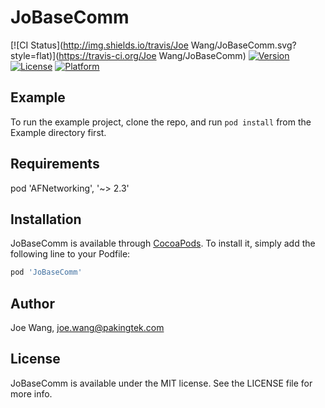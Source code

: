 # JoBaseComm

[![CI Status](http://img.shields.io/travis/Joe Wang/JoBaseComm.svg?style=flat)](https://travis-ci.org/Joe Wang/JoBaseComm)
[![Version](https://img.shields.io/cocoapods/v/JoBaseComm.svg?style=flat)](http://cocoapods.org/pods/JoBaseComm)
[![License](https://img.shields.io/cocoapods/l/JoBaseComm.svg?style=flat)](http://cocoapods.org/pods/JoBaseComm)
[![Platform](https://img.shields.io/cocoapods/p/JoBaseComm.svg?style=flat)](http://cocoapods.org/pods/JoBaseComm)

## Example

To run the example project, clone the repo, and run `pod install` from the Example directory first.

## Requirements

pod 'AFNetworking', '~> 2.3'

## Installation

JoBaseComm is available through [CocoaPods](http://cocoapods.org). To install
it, simply add the following line to your Podfile:

```ruby
pod 'JoBaseComm'
```

## Author

Joe Wang, joe.wang@pakingtek.com

## License

JoBaseComm is available under the MIT license. See the LICENSE file for more info.
